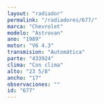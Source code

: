 ```yaml
---
layout: "radiador"
permalink: "/radiadores/677/"
marca: "Chevrolet"
modelo: "Astrovan"
ano: "1989"
motor: "V6 4.3"
transmision: "Automática"
parte: "433924"
clima: "Con clima"
alto: "23 5/8"
ancho: "17"
observaciones: ""
id: "677"
---
```


